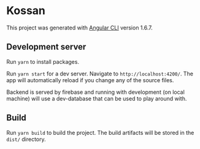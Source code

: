 # Kossan

This project was generated with [Angular CLI](https://github.com/angular/angular-cli) version 1.6.7.

## Development server

Run `yarn` to install packages.

Run `yarn start` for a dev server. Navigate to `http://localhost:4200/`. The app will automatically reload if you change any of the source files.

Backend is served by firebase and running with development (on local machine) will use a dev-database that can be used to play around with.

## Build

Run `yarn build` to build the project. The build artifacts will be stored in the `dist/` directory.

